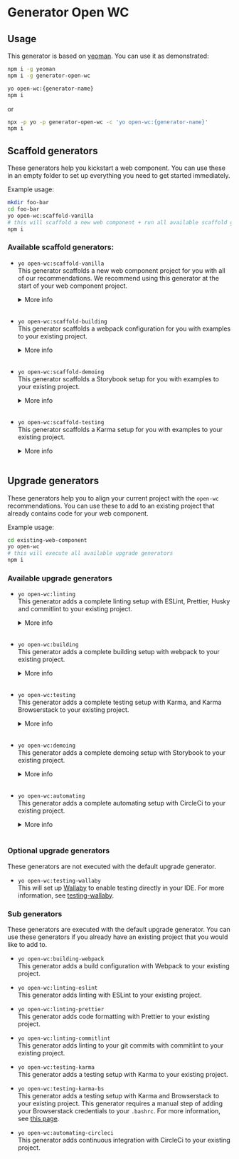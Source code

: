 # Generator Open WC

[//]: # (AUTO INSERT HEADER PREPUBLISH)

## Usage

This generator is based on [yeoman](http://yeoman.io/). You can use it as demonstrated:

```bash
npm i -g yeoman
npm i -g generator-open-wc

yo open-wc:{generator-name}
npm i
```

or

```bash
npx -p yo -p generator-open-wc -c 'yo open-wc:{generator-name}'
npm i
```


## Scaffold generators

These generators help you kickstart a web component.
You can use these in an empty folder to set up everything you need to get started immediately.

Example usage:
```bash
mkdir foo-bar
cd foo-bar
yo open-wc:scaffold-vanilla
# this will scaffold a new web component + run all available scaffold generators
npm i
```

### Available scaffold generators:

- `yo open-wc:scaffold-vanilla`<br/> 
  This generator scaffolds a new web component project for you with all of our recommendations. We recommend using this generator at the start of your web component project. 
  <details>
    <summary>More info</summary>
    <br/>
    This generator will internally run:

      - open-wc:linting
      - open-wc:scaffold-testing
      - open-wc:scaffold-demoing
      - open-wc:automating
  </details>
  <br/>

- `yo open-wc:scaffold-building`<br/> 
  This generator scaffolds a webpack configuration for you with examples to your existing project. 
  <details>
    <summary>More info</summary>
    <br/>
    This generator will internally run:

      - open-wc:building-webpack
      - Plus an index.html and index.js using the [@open-wc/polyfills-loader](https://www.npmjs.com/package/@open-wc/polyfills-loader)
  </details>
  <br/>

- `yo open-wc:scaffold-demoing`<br/> 
  This generator scaffolds a Storybook setup for you with examples to your existing project. 
  <details>
    <summary>More info</summary>
    <br/>
    This generator will internally run:

      - open-wc:demoing
      - Plus Storybook examples
  </details>
  <br/>

- `yo open-wc:scaffold-testing`<br/>
  This generator scaffolds a Karma setup for you with examples to your existing project. 
  <details>
    <summary>More info</summary>
    <br/>
    This generator will internally run:

      - open-wc:testing
      - Plus example tests
  </details>
  <br/>


## Upgrade generators
These generators help you to align your current project with the `open-wc` recommendations.
You can use these to add to an existing project that already contains code for your web component.

Example usage:
```bash
cd existing-web-component
yo open-wc
# this will execute all available upgrade generators
npm i
```

### Available upgrade generators

- `yo open-wc:linting`<br> 
This generator adds a complete linting setup with ESLint, Prettier, Husky and commitlint to your existing project. 
  <details>
    <summary>More info</summary>
    <br/>
    This generator will internally run:

      - open-wc:linting-eslint
      - open-wc:linting-prettier
      - open-wc:linting-commitlint
  </details>
  <br/>
  

- `yo open-wc:building`<br> 
This generator adds a complete building setup with webpack to your existing project. 
  <details>
    <summary>More info</summary>
    <br/>
    This generator will internally run:

      - open-wc:building-webpack
  </details>
  <br/>


- `yo open-wc:testing`<br>
This generator adds a complete testing setup with Karma, and Karma Browserstack to your existing project. 
  <details>
    <summary>More info</summary>
    <br/>
    This generator will internally run:

      - open-wc:testing-karma
      - open-wc:testing-karma-bs
  </details>
  <br/>
      

- `yo open-wc:demoing`<br>
This generator adds a complete demoing setup with Storybook to your existing project.
  <details>
    <summary>More info</summary>
    <br/>
    This generator will internally run:

      - open-wc:demoing-storybook
  </details>
  <br/>


- `yo open-wc:automating`<br>
This generator adds a complete automating setup with CircleCi to your existing project. 
  <details>
    <summary>More info</summary>
    <br/>
    This generator will internally run:

      - open-wc:automating-circleci
  </details>
  <br/>


### Optional upgrade generators
These generators are not executed with the default upgrade generator.

- `yo open-wc:testing-wallaby`<br>
  This will set up [Wallaby](https://wallabyjs.com/) to enable testing directly in your IDE. For more information, see [testing-wallaby](/testing/testing-wallaby.html).

### Sub generators
These generators are executed with the default upgrade generator.
You can use these generators if you already have an existing project that you would like to add to.

- `yo open-wc:building-webpack`<br>
  This generator adds a build configuration with Webpack to your existing project.

- `yo open-wc:linting-eslint`<br>
  This generator adds linting with ESLint to your existing project.


- `yo open-wc:linting-prettier`<br>
  This generator adds code formatting with Prettier to your existing project.


- `yo open-wc:linting-commitlint`<br>
  This generator adds linting to your git commits with commitlint to your existing project.


- `yo open-wc:testing-karma`<br>
  This generator adds a testing setup with Karma to your existing project.


- `yo open-wc:testing-karma-bs`<br>
  This generator adds a testing setup with Karma and Browserstack to your existing project. This generator requires a manual step of adding your Browserstack credentials to your `.bashrc`. For more information, see [this page](/testing/testing-karma-bs.html#setup).


- `yo open-wc:automating-circleci`<br>
  This generator adds continuous integration with CircleCi to your existing project.

<script>
  export default {
    mounted() {
      const editLink = document.querySelector('.edit-link a');
      if (editLink) {
        const url = editLink.href;
        editLink.href = url.substr(0, url.indexOf('/master/')) + '/master/packages/generator-open-wc/README.md';
      }
    }
  }
</script>

